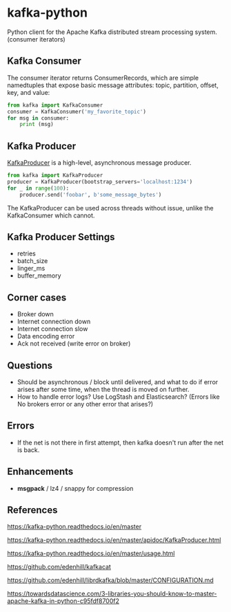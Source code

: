 # kafka-python

Python client for the Apache Kafka distributed stream processing system. (consumer iterators)

## Kafka Consumer

The consumer iterator returns ConsumerRecords, which are simple namedtuples that expose basic message attributes: topic, partition, offset, key, and value:

```python
from kafka import KafkaConsumer
consumer = KafkaConsumer('my_favorite_topic')
for msg in consumer:
    print (msg)
```

## Kafka Producer

[KafkaProducer](https://kafka-python.readthedocs.io/en/master/apidoc/kafka.html#kafka.KafkaProducer) is a high-level, asynchronous message producer.

```python
from kafka import KafkaProducer
producer = KafkaProducer(bootstrap_servers='localhost:1234')
for _ in range(100):
    producer.send('foobar', b'some_message_bytes')
```

The KafkaProducer can be used across threads without issue, unlike the KafkaConsumer which cannot.

## Kafka Producer Settings

- retries
- batch_size
- linger_ms
- buffer_memory

## Corner cases

- Broker down
- Internet connection down
- Internet connection slow
- Data encoding error
- Ack not received (write error on broker)

## Questions

- Should be asynchronous / block until delivered, and what to do if error arises after some time, when the thread is moved on further.
- How to handle error logs? Use LogStash and Elasticsearch? (Errors like No brokers error or any other error that arises?)

## Errors

- If the net is not there in first attempt, then kafka doesn't run after the net is back.

## Enhancements

- **msgpack** / lz4 / snappy for compression

## References

<https://kafka-python.readthedocs.io/en/master>

<https://kafka-python.readthedocs.io/en/master/apidoc/KafkaProducer.html>

<https://kafka-python.readthedocs.io/en/master/usage.html>

<https://github.com/edenhill/kafkacat>

<https://github.com/edenhill/librdkafka/blob/master/CONFIGURATION.md>

<https://towardsdatascience.com/3-libraries-you-should-know-to-master-apache-kafka-in-python-c95fdf8700f2>

